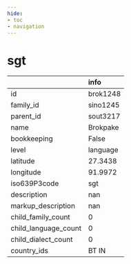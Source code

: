 ```yaml
---
hide:
- toc
- navigation
---
```

# sgt
|                      | info     |
|:---------------------|:---------|
| id                   | brok1248 |
| family_id            | sino1245 |
| parent_id            | sout3217 |
| name                 | Brokpake |
| bookkeeping          | False    |
| level                | language |
| latitude             | 27.3438  |
| longitude            | 91.9972  |
| iso639P3code         | sgt      |
| description          | nan      |
| markup_description   | nan      |
| child_family_count   | 0        |
| child_language_count | 0        |
| child_dialect_count  | 0        |
| country_ids          | BT IN    |